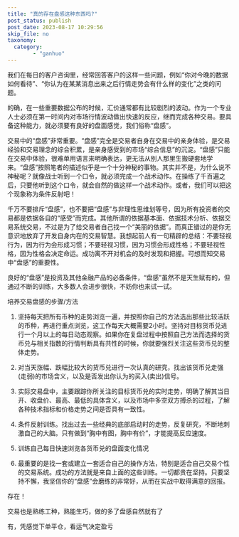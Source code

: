 ```yaml
---
title: "真的存在盘感这种东西吗?"
post_status: publish
post_date: 2023-08-17 10:29:56
skip_file: no
taxonomy:
  category:
        - "ganhuo"
---
```


我们在每日的客户咨询里，经常回答客户的这样一些问题，例如“你对今晚的数据如何看待”、“你认为在某某消息出来之后行情走势会有什么样的变化”之类的问题。

的确，在一些重要数据公布的时候，汇价通常都有比较剧烈的波动。作为一个专业人士必须在第一时间内对市场行情波动做出快速的反应，继而完成各种交易。要具备这种能力，就必须要有良好的盘面感觉，我们俗称“盘感”。

交易中的“盘感”非常重要。“盘感”完全是交易者自身在交易中的亲身体验，是交易经验和交易理念的综合积累，是亲身感受到的市场“综合信息”的沉淀。“盘感”只能在交易中体验，很难单用语言来明确表达，更无法从别人那里生搬硬套地学来。“盘感”按照笔者的描述似乎是一个十分神秘的事物。其实并不是，为什么说不神秘呢？就像战士听到一个口令，就必须完成一个战术动作。在操练了千百遍之后，只要他听到这个口令，就会自然的做这样一个战术动作。或者，我们可以把这个现象称为条件反射吧！

千万不要排斥“盘感”，也不要把“盘感”与非理性思维划等号，因为所有投资者的交易都是依据各自的“感受”而完成。其他所谓的依据基本面、依据技术分析、依据交易系统交易，不过是为了给交易者自己找一个“美丽的依据”。而真正错过的是你无意识地放弃了开发自身内在的交易智慧。我想起前人有一句精辟的总结：不要轻视行为，因为行为会形成习惯；不要轻视习惯，因为习惯会形成性格；不要轻视性格，因为性格会决定命运。成功离不开对机会的及时发现和把握。可想而知交易中“盘感”的重要性。

良好的“盘感”是投资及其他金融产品的必备条件，“盘感”虽然不是天生赋有的，但通过不断的训练，大多数人会进步很快，不妨你也来试一试。

培养交易盘感的步骤/方法

1. 坚持每天把所有币种的走势浏览一遍，并按照你自己的方法选出那些比较活跃的币种，再进行重点浏览，这工作每天大概需要2小时。坚持对目标货币兑进行一个月以上的每日动态观察。如果你在复盘过程中按照自己方法而选择的货币兑与相关指数的行情判断具有共性的时候，你就要强烈关注这些货币兑的整体走势。
2. 对当天涨幅、跌幅比较大的货币兑进行一次认真的研究，找出该货币兑走强(走弱)的市场含义，以及是否发出你认为的买入(卖出)信号。
3. 实际交易盘中，主要跟踪你所关注的目标货币兑的实时走势，明确了解其当日开、收盘价、最高、最低的具体含义，以及市场中多空双方搏杀的过程，了解各种技术指标和价格走势之间是否具有一致性。
4. 条件反射训练。找出过去一些经典的底部启动时的走势，反复研究，不断地刺激自己的大脑。只有做到“胸中有图，胸中有价”，才能提高反应速度。
5. 训练自己每日快速浏览各货币兑的盘面变化情况
    
6. 最重要的是找一套或建立一套适合自己的操作方法，特别是适合自己交易个性的交易系统。成功的方法就是来自上面的这些训练。一切都贵在坚持。只要坚持不懈，我坚信你的“盘感”会磨练的非常好，从而在实战中取得满意的回报。

存在！

交易也是熟练工种，熟能生巧，做的多了盘感自然就有了​

有，凭感觉下单平仓，看运气决定盈亏
